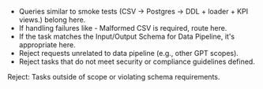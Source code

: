 - Queries similar to smoke tests (CSV → Postgres → DDL + loader + KPI views.) belong here.
- If handling failures like - Malformed CSV is required, route here.
- If the task matches the Input/Output Schema for Data Pipeline, it's appropriate here.
- Reject requests unrelated to data pipeline (e.g., other GPT scopes).
- Reject tasks that do not meet security or compliance guidelines defined.

Reject: Tasks outside of scope or violating schema requirements.